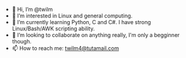 - 👋 Hi, I’m @twilm
- 👀 I’m interested in Linux and general computing. 
- 🌱 I’m currently learning Python, C and C#. I have strong Linux/Bash/AWK scripting ability. 
- 💞️ I’m looking to collaborate on anything really, I'm only a begginner though. 
- 📫 How to reach me: twilm4@tutamail.com

<!---
twilm/twilm is a ✨ special ✨ repository because its `README.md` (this file) appears on your GitHub profile.
You can click the Preview link to take a look at your changes.
--->
